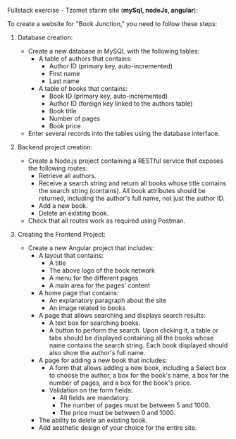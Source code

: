 Fullstack exercise - Tzomet sfarim site (**mySql, nodeJs, angular**):

To create a website for "Book Junction," you need to follow these steps:

1. Database creation:
   - Create a new database in MySQL with the following tables:
     - A table of authors that contains:
       - Author ID (primary key, auto-incremented)
       - First name
       - Last name
     - A table of books that contains:
       - Book ID (primary key, auto-incremented)
       - Author ID (foreign key linked to the authors table)
       - Book title
       - Number of pages
       - Book price
   - Enter several records into the tables using the database interface.

2. Backend project creation:
   - Create a Node.js project containing a RESTful service that exposes the following routes:
     - Retrieve all authors.
     - Receive a search string and return all books whose title contains the search string (contains). All book attributes should be returned, including the author's full name, not just the author ID.
     - Add a new book.
     - Delete an existing book.
   - Check that all routes work as required using Postman.

3. Creating the Frontend Project:
   - Create a new Angular project that includes:
     - A layout that contains:
       - A title
       - The above logo of the book network
       - A menu for the different pages
       - A main area for the pages' content
     - A home page that contains:
       - An explanatory paragraph about the site
       - An image related to books
     - A page that allows searching and displays search results:
       - A text box for searching books.
       - A button to perform the search. Upon clicking it, a table or tabs should be displayed containing all the books whose name contains the search string. Each book displayed should also show the author's full name.
     - A page for adding a new book that includes:
       - A form that allows adding a new book, including a Select box to choose the author, a box for the book's name, a box for the number of pages, and a box for the book's price.
       - Validation on the form fields:
         - All fields are mandatory.
         - The number of pages must be between 5 and 1000.
         - The price must be between 0 and 1000.
     - The ability to delete an existing book.
     - Add aesthetic design of your choice for the entire site.

    
